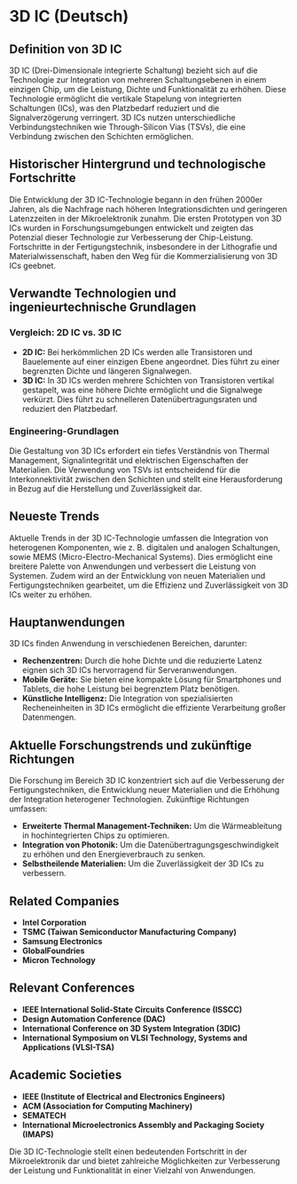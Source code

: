 # 3D IC (Deutsch)

## Definition von 3D IC

3D IC (Drei-Dimensionale integrierte Schaltung) bezieht sich auf die Technologie zur Integration von mehreren Schaltungsebenen in einem einzigen Chip, um die Leistung, Dichte und Funktionalität zu erhöhen. Diese Technologie ermöglicht die vertikale Stapelung von integrierten Schaltungen (ICs), was den Platzbedarf reduziert und die Signalverzögerung verringert. 3D ICs nutzen unterschiedliche Verbindungstechniken wie Through-Silicon Vias (TSVs), die eine Verbindung zwischen den Schichten ermöglichen.

## Historischer Hintergrund und technologische Fortschritte

Die Entwicklung der 3D IC-Technologie begann in den frühen 2000er Jahren, als die Nachfrage nach höheren Integrationsdichten und geringeren Latenzzeiten in der Mikroelektronik zunahm. Die ersten Prototypen von 3D ICs wurden in Forschungsumgebungen entwickelt und zeigten das Potenzial dieser Technologie zur Verbesserung der Chip-Leistung. Fortschritte in der Fertigungstechnik, insbesondere in der Lithografie und Materialwissenschaft, haben den Weg für die Kommerzialisierung von 3D ICs geebnet.

## Verwandte Technologien und ingenieurtechnische Grundlagen

### Vergleich: 2D IC vs. 3D IC

- **2D IC:** Bei herkömmlichen 2D ICs werden alle Transistoren und Bauelemente auf einer einzigen Ebene angeordnet. Dies führt zu einer begrenzten Dichte und längeren Signalwegen.
- **3D IC:** In 3D ICs werden mehrere Schichten von Transistoren vertikal gestapelt, was eine höhere Dichte ermöglicht und die Signalwege verkürzt. Dies führt zu schnelleren Datenübertragungsraten und reduziert den Platzbedarf.

### Engineering-Grundlagen

Die Gestaltung von 3D ICs erfordert ein tiefes Verständnis von Thermal Management, Signalintegrität und elektrischen Eigenschaften der Materialien. Die Verwendung von TSVs ist entscheidend für die Interkonnektivität zwischen den Schichten und stellt eine Herausforderung in Bezug auf die Herstellung und Zuverlässigkeit dar.

## Neueste Trends

Aktuelle Trends in der 3D IC-Technologie umfassen die Integration von heterogenen Komponenten, wie z. B. digitalen und analogen Schaltungen, sowie MEMS (Micro-Electro-Mechanical Systems). Dies ermöglicht eine breitere Palette von Anwendungen und verbessert die Leistung von Systemen. Zudem wird an der Entwicklung von neuen Materialien und Fertigungstechniken gearbeitet, um die Effizienz und Zuverlässigkeit von 3D ICs weiter zu erhöhen.

## Hauptanwendungen

3D ICs finden Anwendung in verschiedenen Bereichen, darunter:

- **Rechenzentren:** Durch die hohe Dichte und die reduzierte Latenz eignen sich 3D ICs hervorragend für Serveranwendungen.
- **Mobile Geräte:** Sie bieten eine kompakte Lösung für Smartphones und Tablets, die hohe Leistung bei begrenztem Platz benötigen.
- **Künstliche Intelligenz:** Die Integration von spezialisierten Recheneinheiten in 3D ICs ermöglicht die effiziente Verarbeitung großer Datenmengen.

## Aktuelle Forschungstrends und zukünftige Richtungen

Die Forschung im Bereich 3D IC konzentriert sich auf die Verbesserung der Fertigungstechniken, die Entwicklung neuer Materialien und die Erhöhung der Integration heterogener Technologien. Zukünftige Richtungen umfassen:

- **Erweiterte Thermal Management-Techniken:** Um die Wärmeableitung in hochintegrierten Chips zu optimieren.
- **Integration von Photonik:** Um die Datenübertragungsgeschwindigkeit zu erhöhen und den Energieverbrauch zu senken.
- **Selbstheilende Materialien:** Um die Zuverlässigkeit der 3D ICs zu verbessern.

## Related Companies

- **Intel Corporation**
- **TSMC (Taiwan Semiconductor Manufacturing Company)**
- **Samsung Electronics**
- **GlobalFoundries**
- **Micron Technology**

## Relevant Conferences

- **IEEE International Solid-State Circuits Conference (ISSCC)**
- **Design Automation Conference (DAC)**
- **International Conference on 3D System Integration (3DIC)**
- **International Symposium on VLSI Technology, Systems and Applications (VLSI-TSA)**

## Academic Societies

- **IEEE (Institute of Electrical and Electronics Engineers)**
- **ACM (Association for Computing Machinery)**
- **SEMATECH**
- **International Microelectronics Assembly and Packaging Society (IMAPS)**

Die 3D IC-Technologie stellt einen bedeutenden Fortschritt in der Mikroelektronik dar und bietet zahlreiche Möglichkeiten zur Verbesserung der Leistung und Funktionalität in einer Vielzahl von Anwendungen.